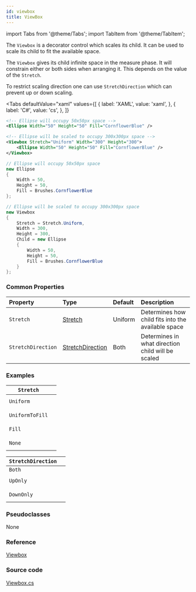 ```yaml
---
id: viewbox
title: ViewBox
---
```


import Tabs from '@theme/Tabs';
import TabItem from '@theme/TabItem';

The `Viewbox` is a decorator control which scales its child. It can be used to scale its child to fit the available space.

The `Viewbox` gives its child infinite space in the measure phase. It will constrain either or both sides when arranging it. This depends on the value of the `Stretch`.

To restrict scaling direction one can use `StretchDirection` which can prevent up or down scaling.

<Tabs
  defaultValue="xaml"
  values={[
      { label: 'XAML', value: 'xaml', },
      { label: 'C#', value: 'cs', },
  ]}
>
<TabItem value="xaml">

```xml
<!-- Ellipse will occupy 50x50px space -->
<Ellipse Width="50" Height="50" Fill="CornflowerBlue" />  

<!-- Ellipse will be scaled to occupy 300x300px space -->
<Viewbox Stretch="Uniform" Width="300" Height="300">
	<Ellipse Width="50" Height="50" Fill="CornflowerBlue" />  
</Viewbox>
```

</TabItem>
<TabItem value="cs">

```cs
// Ellipse will occupy 50x50px space
new Ellipse
{
	Width = 50,
	Height = 50,
	Fill = Brushes.CornflowerBlue
};

// Ellipse will be scaled to occupy 300x300px space
new Viewbox
{
	Stretch = Stretch.Uniform,
	Width = 300,
	Height = 300,
	Child = new Ellipse
	{
		Width = 50,
		Height = 50,
		Fill = Brushes.CornflowerBlue
	}
};
```
</TabItem>  

</Tabs>

### Common Properties

| Property | Type | Default | Description |
| :--- | :--- | :--- | :--- |
| `Stretch` | [Stretch](http://reference.avaloniaui.net/api/Avalonia.Media/Stretch) | Uniform | Determines how child fits into the available space |
| `StretchDirection` | [StretchDirection](http://reference.avaloniaui.net/api/Avalonia.Media/StretchDirection) | Both | Determines in what direction child will be scaled |

### Examples

<table>
  <thead>
    <tr>
      <th><code>Stretch</code>
      </th>
      <th></th>
    </tr>
  </thead>
  <tbody>
    <tr>
      <td><code>Uniform</code>
      </td>
      <td>
        <p></p>
        <p>
          <img src="/img/controls/viewbox/scale-uniform-both.gif" alt/>
        </p>
      </td>
    </tr>
    <tr>
      <td><code>UniformToFill</code>
      </td>
      <td>
        <p></p>
        <p>
          <img src="/img/controls/viewbox/scale-uniformtofill-both.gif" alt/>
        </p>
      </td>
    </tr>
    <tr>
      <td><code>Fill</code>
      </td>
      <td>
        <p></p>
        <p>
          <img src="/img/controls/viewbox/scale-fill-both.gif" alt/>
        </p>
      </td>
    </tr>
    <tr>
      <td><code>None</code>
      </td>
      <td>
        <p></p>
        <p>
          <img src="/img/controls/viewbox/scale-none-both.gif" alt/>
        </p>
      </td>
    </tr>
  </tbody>
</table>

<table>
  <thead>
    <tr>
      <th><code>StretchDirection</code>
      </th>
      <th></th>
    </tr>
  </thead>
  <tbody>
    <tr>
      <td><code>Both</code>
      </td>
      <td>
        <img src="/img/controls/viewbox/scale-uniform-both.gif" alt/>
      </td>
    </tr>
    <tr>
      <td><code>UpOnly</code>
      </td>
      <td >
        <p></p>
        <p>
          <img src="/img/controls/viewbox/scale-uniform-uponly.gif" alt/>
        </p>
      </td>
    </tr>
    <tr>
      <td><code>DownOnly</code>
      </td>
      <td>
        <p></p>
        <p>
          <img src="/img/controls/viewbox/scale-uniform-downonly.gif" alt/>
        </p>
      </td>
    </tr>
  </tbody>
</table>

### Pseudoclasses <a id="pseudoclasses"></a>

None

### Reference <a id="reference"></a>

[Viewbox](http://reference.avaloniaui.net/api/Avalonia.Controls/Viewbox/)

### Source code <a id="source-code"></a>

[Viewbox.cs](https://github.com/AvaloniaUI/Avalonia/blob/master/src/Avalonia.Controls/Viewbox.cs)
